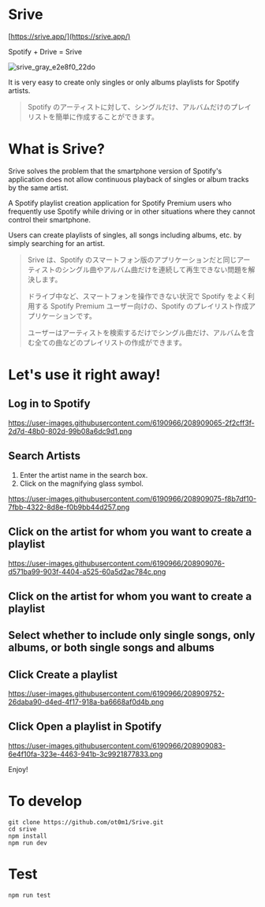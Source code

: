 # Srive
[https://srive.app/](https://srive.app/)

Spotify + Drive = Srive

![srive_gray_e2e8f0_22do](https://user-images.githubusercontent.com/6190966/204440619-55f12b02-df13-4e6c-9b14-9597e9c91fd3.png)

It is very easy to create only singles or only albums playlists for Spotify artists.

> Spotify のアーティストに対して、シングルだけ、アルバムだけのプレイリストを簡単に作成することができます。

# What is Srive?

Srive solves the problem that the smartphone version of Spotify's application does not allow continuous playback of singles or album tracks by the same artist.

A Spotify playlist creation application for Spotify Premium users who frequently use Spotify while driving or in other situations where they cannot control their smartphone.

Users can create playlists of singles, all songs including albums, etc. by simply searching for an artist.

> Srive は、Spotify のスマートフォン版のアプリケーションだと同じアーティストのシングル曲やアルバム曲だけを連続して再生できない問題を解決します。
> 
> ドライブ中など、スマートフォンを操作できない状況で Spotify をよく利用する Spotify Premium ユーザー向けの、Spotify のプレイリスト作成アプリケーションです。
> 
> ユーザーはアーティストを検索するだけでシングル曲だけ、アルバムを含む全ての曲などのプレイリストの作成ができます。

# Let's use it right away!
## Log in to Spotify

https://user-images.githubusercontent.com/6190966/208909065-2f2cff3f-2d7d-48b0-802d-99b08a6dc9d1.png

## Search Artists
1. Enter the artist name in the search box.
1. Click on the magnifying glass symbol.

https://user-images.githubusercontent.com/6190966/208909075-f8b7df10-7fbb-4322-8d8e-f0b9bb44d257.png

## Click on the artist for whom you want to create a playlist
https://user-images.githubusercontent.com/6190966/208909076-d571ba99-903f-4404-a525-60a5d2ac784c.png
## Click on the artist for whom you want to create a playlist

## Select whether to include only single songs, only albums, or both single songs and albums
## Click Create a playlist

https://user-images.githubusercontent.com/6190966/208909752-26daba90-d4ed-4f17-918a-ba6668af0d4b.png

## Click Open a playlist in Spotify

https://user-images.githubusercontent.com/6190966/208909083-6e4f10fa-323e-4463-941b-3c9921877833.png

Enjoy!

# To develop
```
git clone https://github.com/ot0m1/Srive.git
cd srive
npm install
npm run dev
```

# Test
```
npm run test
```
